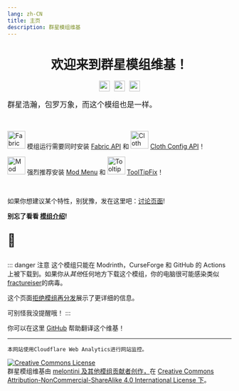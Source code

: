 ```yaml
---
lang: zh-CN
title: 主页
description: 群星模组维基
---
```


<div style="justify-content: center;text-align: center;">

# 欢迎来到群星模组维基！

<a href="https://www.curseforge.com/minecraft/mc-mods/andromeda"><img style="margin-right: 5px;" src="https://cf.way2muchnoise.eu/short_639198_downloads.svg" alt="" height="24" /></a><a href="https://donate.melontini.me/"><img style="margin-right: 5px; margin-left: 5px;" src="https://img.shields.io/badge/support-me-a500ff" alt="" height="24" /></a><a href="https://modrinth.com/mod/andromeda"><img style="margin-left: 5px;" src="https://img.shields.io/modrinth/dt/TseYlb0f" alt="" height="24" /></a>
</div>

<p style="font-size: 120%">群星浩瀚，包罗万象，而这个模组也是一样。</p>

<br/>

 <img alt="Fabric API icon" src="https://cdn.modrinth.com/data/P7dR8mSH/icon.png" width="40" height="40"> 模组运行需要同时安装 [Fabric API](https://modrinth.com/mod/fabric-api) 和 <img alt="Cloth Config icon" src="https://cdn.modrinth.com/data/9s6osm5g/icon.png" width="40" height="40"> [Cloth Config API](https://modrinth.com/mod/cloth-config)！

<img alt="Mod Menu icon" src="https://cdn.modrinth.com/data/mOgUt4GM/icon.png" width="40" height="40"> 强烈推荐安装 [Mod Menu](https://modrinth.com/mod/modmenu) 和 <img alt="TooltipFix icon" src="https://cdn.modrinth.com/data/2RKFTmiB/e2ebd2a3e0b5f30ed8d1084b79c568895a12f656.png" width="40" height="40"> [ToolTipFix](https://modrinth.com/mod/modmenu)！

<br/>

如果你想建议某个特性，别犹豫，发在这里吧：[讨论页面](https://github.com/melontini/andromeda/discussions/categories/ideas)!

**别忘了看看 [模组介绍](/zh-cn/showcases/)!** 

<p style="font-size: 200%">💜</p>

::: danger 注意
这个模组只能在 Modrinth，CurseForge 和 GitHub 的 Actions 上被下载到。如果你从*其他*任何地方下载这个模组，你的电脑很可能感染类似 [fractureiser](https://github.com/fractureiser-investigation/fractureiser)的病毒。

这个页面[拒绝模组再分发](https://stopmodreposts.org/)展示了更详细的信息。

可别怪我没提醒哦！
:::

你可以在这里 [GitHub](https://github.com/melontini/andromeda-wiki) 帮助翻译这个维基！

***

`本网站使用Cloudflare Web Analytics进行网站监控。`

<a rel="license" href="http://creativecommons.org/licenses/by-nc-sa/4.0/"><img alt="Creative Commons License" style="border-width:0" src="https://i.creativecommons.org/l/by-nc-sa/4.0/88x31.png" /></a><br /><span xmlns:dct="http://purl.org/dc/terms/" href="http://purl.org/dc/dcmitype/Text" property="dct:title" rel="dct:type">群星模组维基</span>由 <a xmlns:cc="http://creativecommons.org/ns#" href="https://github.com/melontini/andromeda-wiki" property="cc:attributionName" rel="cc:attributionURL">melontini 及其他模组贡献者创作，</a>在 <a rel="license" href="http://creativecommons.org/licenses/by-nc-sa/4.0/">Creative Commons Attribution-NonCommercial-ShareAlike 4.0 International License 下</a>。
